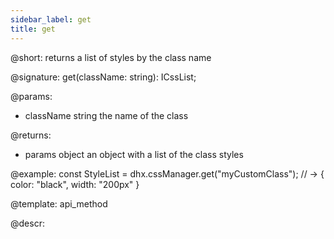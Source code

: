 ```yaml
---
sidebar_label: get
title: get
---          
```


@short: returns a list of styles by the class name

@signature: get(className: string): ICssList;

@params:
- className      string     the name of the class


@returns:

- params      object     an object with a list of the class styles

@example:
const StyleList =  dhx.cssManager.get("myCustomClass");
// -> { color: "black", width: "200px" }

@template:	api_method

@descr:




